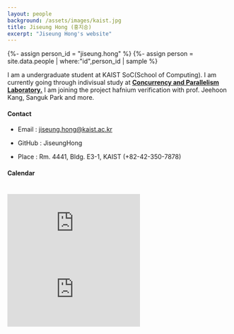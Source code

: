 ```yaml
---
layout: people
background: /assets/images/kaist.jpg
title: Jiseung Hong (홍지승)
excerpt: "Jiseung Hong's website"
---
```


{%- assign person_id = "jiseung.hong" %}
{%- assign person = site.data.people | where:"id",person_id | sample %}

I am a undergraduate student at KAIST SoC(School of Computing). I am currently going through indivisual study at **[Concurrency and Parallelism Laboratory.](https://cp.kaist.ac.kr)** I am joining the project hafnium verification with prof. Jeehoon Kang, Sanguk Park and more.


#### Contact

- Email : jiseung.hong@kaist.ac.kr

- GitHub : JiseungHong

- Place : Rm. 4441, Bldg. E3-1, KAIST (+82-42-350-7878)


#### Calendar

<div class="responsive-iframe-container big-container">
    <iframe src="https://calendar.google.com/calendar/embed?showTitle=0&amp;showPrint=0&amp;mode=WEEK&amp&amp;wkst=1&amp;bgcolor=%23FFFFFF&amp;src=jiseung.hong%40cp.kaist.ac.kr&amp;color=%23125A12&amp;ctz=Asia%2FSeoul" style="border-width:0; margin-top:15pt;" frameborder="0" scrolling="no"></iframe>
</div>
<div class="responsive-iframe-container small-container" style="height: 1000;">
    <iframe src="https://calendar.google.com/calendar/embed?showTitle=0&amp;showPrint=0&amp;mode=AGENDA&amp&amp;wkst=1&amp;bgcolor=%23FFFFFF&amp;src=jiseung.hong%40cp.kaist.ac.kr&amp;color=%23125A12&amp;ctz=Asia%2FSeoul" style="border-width:0" frameborder="0" scrolling="no"></iframe>
</div>
